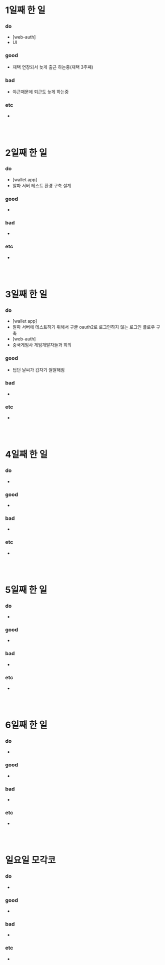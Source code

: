 # 1일째 한 일 
### do
- [web-auth]
 - UI 

### good
- 재택 연장되서 늦게 출근 하는중(재택 3주째)

### bad
- 야근때문에 퇴근도 늦게 하는중

### etc
- 

<br /><br />

# 2일째 한 일 
### do
- [wallet app]
 - 알파 서버 테스트 환경 구축 설계

### good
-

### bad
-

### etc
-

<br /><br />

# 3일째 한 일 
### do
- [wallet app]
 - 알파 서버에 테스트하기 위해서 구글 oauth2로 로그인하지 않는 로그인 플로우 구축
- [web-auth]
 - 중국게임사 게임개발자들과 회의

### good
- 덥던 날씨가 갑자기 쌀쌀해짐

### bad
-

### etc
-

<br /><br />

# 4일째 한 일 
### do
-

### good
-

### bad
-

### etc
- 

<br /><br />

# 5일째 한 일 
### do
-

### good
-

### bad
-

### etc
- 

<br /><br />

# 6일째 한 일 
### do
- 

### good
-
 
### bad
-

### etc
-

<br /><br />

# 일요일 모각코
### do
- 

### good
- 

### bad
- 

### etc
-

<br /><br />
